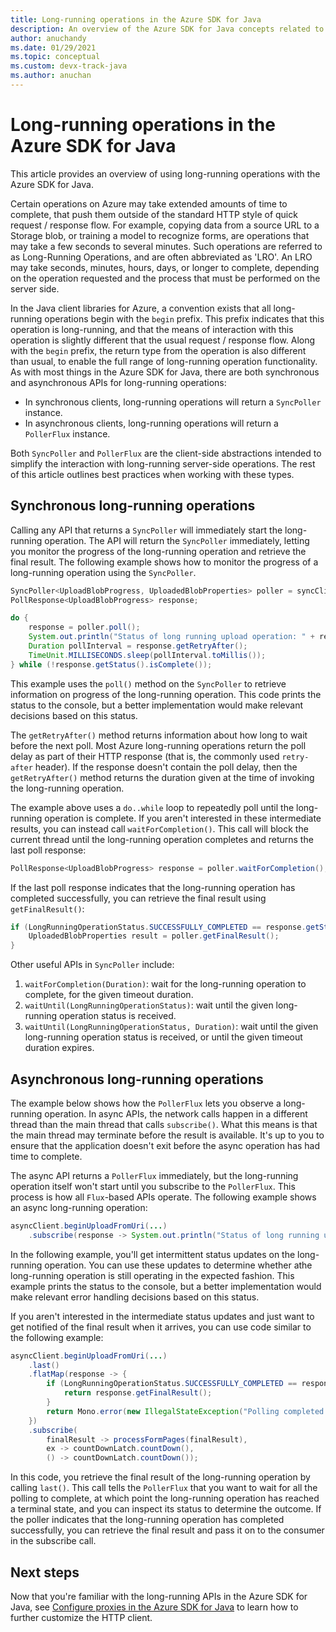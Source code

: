 ```yaml
---
title: Long-running operations in the Azure SDK for Java
description: An overview of the Azure SDK for Java concepts related to long-running operations
author: anuchandy
ms.date: 01/29/2021
ms.topic: conceptual
ms.custom: devx-track-java
ms.author: anuchan
---
```


# Long-running operations in the Azure SDK for Java

This article provides an overview of using long-running operations with the Azure SDK for Java. 

Certain operations on Azure may take extended amounts of time to complete, that push them outside of the standard HTTP style of quick request / response flow. For example, copying data from a source URL to a Storage blob, or training a model to recognize forms, are operations that may take a few seconds to several minutes. Such operations are referred to as Long-Running Operations, and are often abbreviated as 'LRO'. An LRO may take seconds, minutes, hours, days, or longer to complete, depending on the operation requested and the process that must be performed on the server side.

In the Java client libraries for Azure, a convention exists that all long-running operations begin with the `begin` prefix. This prefix indicates that this operation is long-running, and that the means of interaction with this operation is slightly different that the usual request / response flow. Along with the `begin` prefix, the return type from the operation is also different than usual, to enable the full range of long-running operation functionality. As with most things in the Azure SDK for Java, there are both synchronous and asynchronous APIs for long-running operations:

* In synchronous clients, long-running operations will return a `SyncPoller` instance.
* In asynchronous clients, long-running operations will return a `PollerFlux` instance.

Both `SyncPoller` and `PollerFlux` are the client-side abstractions intended to simplify the interaction with long-running server-side operations. The rest of this article outlines best practices when working with these types.

## Synchronous long-running operations

Calling any API that returns a `SyncPoller` will immediately start the long-running operation. The API will return the `SyncPoller` immediately, letting you monitor the progress of the long-running operation and retrieve the final result. The following example shows how to monitor the progress of a long-running operation using the `SyncPoller`.

```java
SyncPoller<UploadBlobProgress, UploadedBlobProperties> poller = syncClient.beginUploadFromUri(...)
PollResponse<UploadBlobProgress> response;

do {
    response = poller.poll();
    System.out.println("Status of long running upload operation: " + response.getStatus());
    Duration pollInterval = response.getRetryAfter();
    TimeUnit.MILLISECONDS.sleep(pollInterval.toMillis());
} while (!response.getStatus().isComplete());
```

This example uses the `poll()` method on the `SyncPoller` to retrieve information on progress of the long-running operation. This code prints the status to the console, but a better implementation would make relevant decisions based on this status.

The `getRetryAfter()` method returns information about how long to wait before the next poll. Most Azure long-running operations return the poll delay as part of their HTTP response (that is, the commonly used `retry-after` header). If the response doesn't contain the poll delay, then the `getRetryAfter()` method returns the duration given at the time of invoking the long-running operation.

The example above uses a `do..while` loop to repeatedly poll until the long-running operation is complete. If you aren't interested in these intermediate results, you can instead call `waitForCompletion()`. This call will block the current thread until the long-running operation completes and returns the last poll response:

```java
PollResponse<UploadBlobProgress> response = poller.waitForCompletion();
```

If the last poll response indicates that the long-running operation has completed successfully, you can retrieve the final result using `getFinalResult()`:

```java
if (LongRunningOperationStatus.SUCCESSFULLY_COMPLETED == response.getStatus()) {
    UploadedBlobProperties result = poller.getFinalResult();
}
```

Other useful APIs in `SyncPoller` include:

1. `waitForCompletion(Duration)`: wait for the long-running operation to complete, for the given timeout duration.
1. `waitUntil(LongRunningOperationStatus)`: wait until the given long-running operation status is received.
1. `waitUntil(LongRunningOperationStatus, Duration)`: wait until the given long-running operation status is received, or until the given timeout duration expires.

## Asynchronous long-running operations

The example below shows how the `PollerFlux` lets you observe a long-running operation. In async APIs, the network calls happen in a different thread than the main thread that calls `subscribe()`. What this means is that the main thread may terminate before the result is available. It's up to you to ensure that the application doesn't exit before the async operation has had time to complete.

The async API returns a `PollerFlux` immediately, but the long-running operation itself won't start until you subscribe to the `PollerFlux`. This process is how all `Flux`-based APIs operate. The following example shows an async long-running operation:

```java
asyncClient.beginUploadFromUri(...)
    .subscribe(response -> System.out.println("Status of long running upload operation: " + response.getStatus()));
```

In the following example, you'll get intermittent status updates on the long-running operation. You can use these updates to determine whether athe long-running operation is still operating in the expected fashion. This example prints the status to the console, but a better implementation would make relevant error handling decisions based on this status.

If you aren't interested in the intermediate status updates and just want to get notified of the final result when it arrives, you can use code similar to the following example:

```java
asyncClient.beginUploadFromUri(...)
    .last()
    .flatMap(response -> {
        if (LongRunningOperationStatus.SUCCESSFULLY_COMPLETED == response.getStatus()) {
            return response.getFinalResult();
        }
        return Mono.error(new IllegalStateException("Polling completed unsuccessfully with status: "+ response.getStatus()));
    })
    .subscribe(
        finalResult -> processFormPages(finalResult),
        ex -> countDownLatch.countDown(),
        () -> countDownLatch.countDown());
```

In this code, you retrieve the final result of the long-running operation by calling `last()`. This call tells the `PollerFlux` that you want to wait for all the polling to complete, at which point the long-running operation has reached a terminal state, and you can inspect its status to determine the outcome. If the poller indicates that the long-running operation has completed successfully, you can retrieve the final result and pass it on to the consumer in the subscribe call.

## Next steps

Now that you're familiar with the long-running APIs in the Azure SDK for Java, see [Configure proxies in the Azure SDK for Java](java-sdk-proxying.md) to learn how to further customize the HTTP client.
